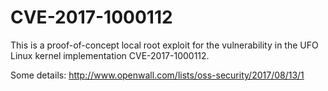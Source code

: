 CVE-2017-1000112
================

This is a proof-of-concept local root exploit for the vulnerability in the UFO Linux kernel implementation CVE-2017-1000112.

Some details: http://www.openwall.com/lists/oss-security/2017/08/13/1
